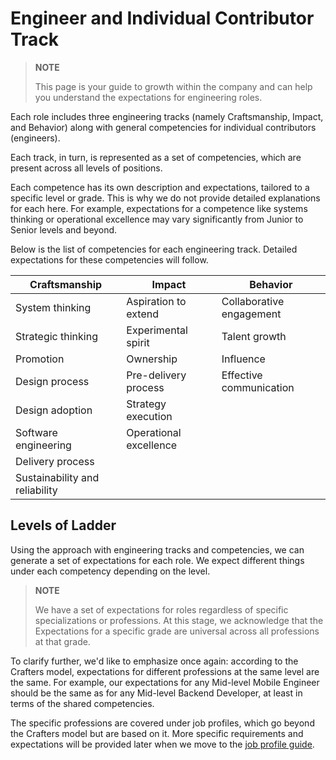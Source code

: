 # Engineer and Individual Contributor Track

> **NOTE**
>
> This page is your guide to growth within the company and can help you understand the expectations for engineering roles.

Each role includes three engineering tracks (namely Craftsmanship, Impact, and Behavior) along with general competencies for individual contributors (engineers).

Each track, in turn, is represented as a set of competencies, which are present across all levels of positions.

Each competence has its own description and expectations, tailored to a specific level or grade. This is why we do not provide detailed explanations for each here. For example, expectations for a competence like systems thinking or operational excellence may vary significantly from Junior to Senior levels and beyond.

Below is the list of competencies for each engineering track. Detailed expectations for these competencies will follow.

| Craftsmanship                  | Impact                 | Behavior                 |
|--------------------------------|------------------------|--------------------------|
| System thinking                | Aspiration to extend   | Collaborative engagement |
| Strategic thinking             | Experimental spirit    | Talent growth            |
| Promotion                      | Ownership              | Influence                |
| Design process                 | Pre-delivery process   | Effective communication  |
| Design adoption                | Strategy execution     |                          |
| Software engineering           | Operational excellence |                          |
| Delivery process               |                        |                          |
| Sustainability and reliability |                        |                          |


## Levels of Ladder

Using the approach with engineering tracks and competencies, we can generate a set of expectations for each role. We expect different things under each competency depending on the level.

>**NOTE**
> 
> We have a set of expectations for roles regardless of specific specializations or professions. At this stage, we acknowledge that the Expectations for a specific grade are universal across all professions at that grade.

To clarify further, we'd like to emphasize once again: according to the Crafters model, expectations for different professions at the same level are the same. For example, our expectations for any Mid-level Mobile Engineer should be the same as for any Mid-level Backend Developer, at least in terms of the shared competencies.

The specific professions are covered under job profiles, which go beyond the Crafters model but are based on it. More specific requirements and expectations will be provided later when we move to the [job profile guide](job-profile-guide.md).




